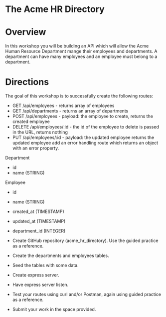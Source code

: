# The Acme HR Directory

# Overview
In this workshop you will be building an API which will allow the Acme Human Resource Department mange their employees and departments. A department can have many employees and an employee must belong to a department.

# Directions
The goal of this workshop is to successfully create the following routes:

- GET /api/employees - returns array of employees
- GET /api/departments - returns an array of departments
- POST /api/employees - payload: the employee to create, returns the created employee
- DELETE /api/employees/:id - the id of the employee to delete is passed in the URL, returns nothing
- PUT /api/employees/:id - payload: the updated employee returns the updated employee
add an error handling route which returns an object with an error property.

Department
  - id
  - name (STRING)

Employee
  - id
  - name (STRING)
  - created_at (TIMESTAMP)
  - updated_at (TIMESTAMP)
  - department_id (INTEGER) 

- Create GitHub repository (acme_hr_directory). Use the guided practice as a reference.
- Create the departments and employees tables. 
- Seed the tables with some data. 
- Create express server.
- Have express server listen. 
- Test your routes using curl and/or Postman, again using guided practice as a reference.
- Submit your work in the space provided. 
